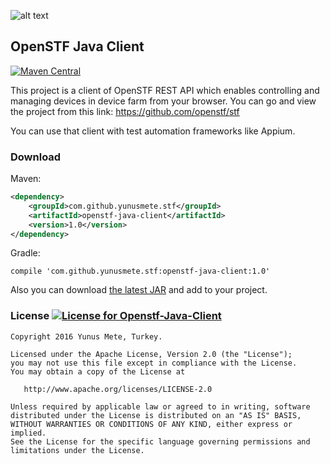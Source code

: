 ![alt text](https://github.com/openstf/stf/raw/master/res/common/logo/exports/STF-128.png?raw=true)

## OpenSTF Java Client
[![Maven Central](https://maven-badges.herokuapp.com/maven-central/com.github.yunusmete.stf/openstf-java-client/badge.svg)](https://maven-badges.herokuapp.com/maven-central/com.github.yunusmete.stf/openstf-java-client/)

This project is a client of OpenSTF REST API which enables controlling and managing devices in device farm from your browser. You can go and view the project from this link: https://github.com/openstf/stf

You can use that client with test automation frameworks like Appium.

### Download

Maven:
```xml
<dependency>
    <groupId>com.github.yunusmete.stf</groupId>
    <artifactId>openstf-java-client</artifactId>
    <version>1.0</version>
</dependency>
```

Gradle: 
```
compile 'com.github.yunusmete.stf:openstf-java-client:1.0'
```

Also you can download [the latest JAR][1] and add to your project.

### License [![License for Openstf-Java-Client](https://img.shields.io/badge/License-Apache%202.0-blue.svg)](https://opensource.org/licenses/Apache-2.0)

    Copyright 2016 Yunus Mete, Turkey.
    
    Licensed under the Apache License, Version 2.0 (the "License");
    you may not use this file except in compliance with the License.
    You may obtain a copy of the License at
    
       http://www.apache.org/licenses/LICENSE-2.0
    
    Unless required by applicable law or agreed to in writing, software
    distributed under the License is distributed on an "AS IS" BASIS,
    WITHOUT WARRANTIES OR CONDITIONS OF ANY KIND, either express or implied.
    See the License for the specific language governing permissions and
    limitations under the License.

[1]: http://repo1.maven.org/maven2/com/github/yunusmete/stf/openstf-java-client/1.0/
